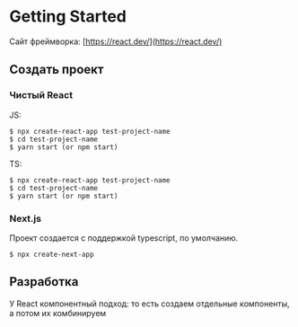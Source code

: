 # Getting Started

Сайт фреймворка: [https://react.dev/](https://react.dev/)

## Создать проект

### Чистый React

JS:

```
$ npx create-react-app test-project-name
$ cd test-project-name
$ yarn start (or npm start)
```

TS:

```
$ npx create-react-app test-project-name
$ cd test-project-name
$ yarn start (or npm start)
```

### Next.js

Проект создается с поддержкой typescript, по умолчанию.

```
$ npx create-next-app
```

## Разработка

У React компонентный подход: то есть создаем отдельные компоненты, а потом их комбинируем
